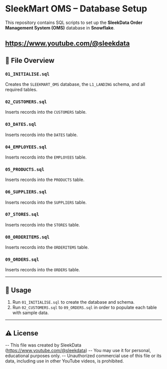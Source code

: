 # SleekMart OMS – Database Setup

This repository contains SQL scripts to set up the **SleekData Order Management System (OMS)** database in **Snowflake**.

https://www.youtube.com/@sleekdata
---

## 📄 File Overview

### `01_INITIALISE.sql`  
Creates the `SLEEKMART_OMS` database, the `L1_LANDING` schema, and all required tables.

### `02_CUSTOMERS.sql`  
Inserts records into the `CUSTOMERS` table.

### `03_DATES.sql`  
Inserts records into the `DATES` table.

### `04_EMPLOYEES.sql`  
Inserts records into the `EMPLOYEES` table.

### `05_PRODUCTS.sql`  
Inserts records into the `PRODUCTS` table.

### `06_SUPPLIERS.sql`  
Inserts records into the `SUPPLIERS` table.

### `07_STORES.sql`  
Inserts records into the `STORES` table.

### `08_ORDERITEMS.sql`  
Inserts records into the `ORDERITEMS` table.

### `09_ORDERS.sql`  
Inserts records into the `ORDERS` table.

---

## 📌 Usage

1. Run `01_INITIALISE.sql` to create the database and schema.
2. Run `02_CUSTOMERS.sql` to `09_ORDERS.sql` in order to populate each table with sample data.

---

## ⚠️ License

-- This file was created by SleekData (https://www.youtube.com/@sleekdata)
-- You may use it for personal, educational purposes only.
-- Unauthorized commercial use of this file or its data, including use in other YouTube videos, is prohibited.
